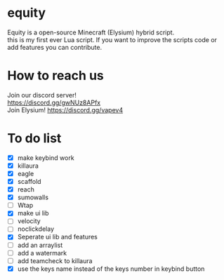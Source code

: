 # equity
Equity is a open-source Minecraft (Elysium) hybrid script.<br>
this is my first ever Lua script. If you want to improve the scripts code or add features you can contribute.

# How to reach us
Join our discord server!<br>
https://discord.gg/gwNUz8APfx<br>
Join Elysium!
https://discord.gg/vapev4


# To do list
 - [x] make keybind work<br>
 - [x] killaura<br>
 - [x] eagle<br>
 - [x] scaffold<br>
 - [x] reach<br> 
 - [x] sumowalls<br>
 - [ ] Wtap<br>
 - [x] make ui lib<br>
 - [ ] velocity<br>
 - [ ] noclickdelay<br>
 - [x] Seperate ui lib and features<br>
 - [ ] add an arraylist<br>
 - [ ] add a watermark<br>
 - [ ] add teamcheck to killaura<br>
 - [x] use the keys name instead of the keys number in keybind button<br>
